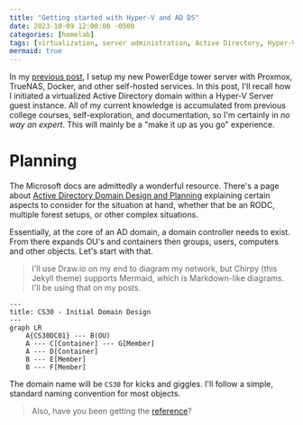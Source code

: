 ```yaml
---
title: "Getting started with Hyper-V and AD DS"
date: 2023-10-09 12:00:00 -0500
categories: [homelab]
tags: [virtualization, server administration, Active Directory, Hyper-V]
mermaid: true
---
```


In my [previous post](https://v3ntus.github.io/posts/homelab/), I setup my new PowerEdge tower server with Proxmox, TrueNAS, Docker, and other self-hosted services. In this post, I'll recall how I initiated a virtualized Active Directory domain within a Hyper-V Server guest instance. All of my current knowledge is accumulated from previous college courses, self-exploration, and documentation, so I'm certainly in *no way an expert*. This will mainly be a "make it up as you go" experience.

# Planning
The Microsoft docs are admittedly a wonderful resource. There's a page about [Active Directory Domain Design and Planning](https://learn.microsoft.com/en-us/windows-server/identity/ad-ds/plan/ad-ds-design-and-planning) explaining certain aspects to consider for the situation at hand, whether that be an RODC, multiple forest setups, or other complex situations.

Essentially, at the core of an AD domain, a domain controller needs to exist. From there expands OU's and containers then groups, users, computers and other objects. Let's start with that.

> I'll use Draw.io on my end to diagram my network, but Chirpy (this Jekyll theme) supports Mermaid, which is Markdown-like diagrams. I'll be using that on my posts.

```mermaid
---
title: CS30 - Initial Domain Design
---
graph LR
    A{CS30DC01} --- B(OU)
    A --- C[Container] --- G[Member]
    A --- D[Container]
    B --- E[Member]
    B --- F[Member]
```

The domain name will be `CS30` for kicks and giggles. I'll follow a simple, standard naming convention for most objects.

> Also, have you been getting the [reference](https://getyarn.io/yarn-clip/5b0be1ac-8d4e-4c6f-9f33-d9c60a205bec)?